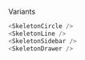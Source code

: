 
Variants
```js static
<SkeletonCircle />
<SkeletonLine />
<SkeletonSidebar />
<SkeletonDrawer />
```
